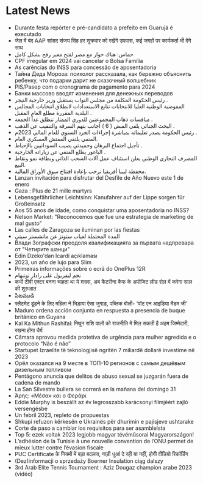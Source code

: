 # Latest News
-  Durante festa repórter e pré-candidato a prefeito em Guarujá é executado
-  जेल में बंद AAP सांसद संजय सिंह हर शुक्रवार को रखेंगे उपवास, कई जगहों पर कार्यकर्ता भी देंगे साथ
-  حماس: هناك حوار مع مصر لفتح معبر رفح بشكل كامل
-  CPF irregular em 2024 vai cancelar o Bolsa Família
-  As carências do INSS para concessão de aposentadoria
-  Тайна Деда Мороза: психолог рассказала, как бережно объяснить ребенку, что подарки дарит не сказочный волшебник
-  PIS/Pasep com o cronograma de pagamento para 2024
-  Банки массово вводят изменения для денежных переводов
-  رئيس الحكومة المكلفة من مجلس النواب يستقبل وزير خارجية النيجر .
-  المفوضية الوطنية العليا للانتخابات تتابع الاستعدادات لانطلاق انتخابات المجالس البلدية المقررة مطلع العام المقبل .
-  منافسات ذهاب المجموعتين للدوري الممتاز تنطلق غداً الجمعة .
-  البحث الجنائي يلقي القبض ( 6 ) اجانب بتهم السرقة والتنقيب عن الذهب .
-  رئيس الحكومة يصدر تعليماته بمباشرة إجراءات الجرد السنوي للعام المالي 2023م .
-  المنفي يلتقي المفتش العسكري العام.
-  تأجيل اجتماع البرهان وحميدتي يصيب السودانيين بالإحباط .
-  الباعور يطلع المنفي عن زياراته الخارجية .
-  المصرف التجاري الوطني يعلن استئناف عمل آلات السحب الذاتي وبطاقة نمو ونقاط البيع.
-  محفظة ليبيا أفريقيا ترحب بإعادة افتتاح سوق الأوراق المالية.
-  Lanzan invitación para disfrutar del Desfile de Año Nuevo este 1 de enero
-  Gaza : Plus de 21 mille martyrs
-  Lebensgefährlicher Leichtsinn: Kanufahrer auf der Lippe sorgen für Großeinsatz
-  Aos 55 anos de idade, como conquistar uma aposentadoria no INSS?
-  Nelson Market: "Reconocemos que fue una estrategia de marketing de mal gusto"
-  Las calles de Zaragoza se iluminan por las fiestas
-  المدة المحتملة لغياب ستونز عن مانشستر سيتي
-  Влади Зографски преодоля квалификацията за първата надпревара от "Четирите шанци"
-  Edin Dzeko'dan Icardi açıklaması
-  2023, un año de lujo para Slim
-  Primeiras informações sobre o ecrã do OnePlus 12R
-  نجم ليفربول على رادار توتنهام
-  कभी टीवी एक्टर बनना चाहता था ये शख्स, अब कैटरीना कैफ के अपोजिट लीड रोल में करेगा साल की शुरुआत
-  పీటముడి
-  फ्लैटमेट ढूंढने के लिए महिला ने भिड़ाया ऐसा जुगाड़, पब्लिक बोली- ‘वॉट एन आइडिया मैडम जी’
-  Maduro ordena acción conjunta en respuesta a presencia de buque británico en Guyana
-  Kal Ka Mithun Rashifal: मिथुन राशि वालों को राजनीति में मिल सकती है अहम जिम्मेदारी, रखना होगा धैर्य
-  Câmara aprovou medida protetiva de urgência para mulher agredida e o protocolo “Não é não”
-  Startupet Izraelite të teknologjisë ngritën 7 miliardë dollarë investime në 2023
-  Орёл оказался на 9 месте в ТОП-10 регионов с самым дешёвым дизельным топливом
-  Pentágono anuncia que delitos de abuso sexual se juzgarán fuera de cadena de mando
-  La San Silvestre bullera se correrá en la mañana del domingo 31
-  Άρης: «Μέσα» και ο Φεράρι
-  Eddie Murphy is beszállt az év legrosszabb karácsonyi filmjéért zajló versengésbe
-  Un febril 2023, repleto de propuestas
-  Shkupi refuzon kërkesën e Ukrainës për dhurimin e pajisjeve ushtarake
-  Corte da paso a cambiar los requisitos para ser asambleísta
-  Top 5: ezek voltak 2023 legjobb magyar tévéműsorai Magyarországon!
-  L’adhésion de la Tunisie à une nouvelle convention de l’ONU permet de mieux lutter contre l’évasion fiscale
-  PUC Certificate के नियमों में बड़ा बदलाव, गाड़ी धुआं दे रही या नहीं, होगी वीडियो रिकॉर्डिंग
-  (Dez)informacji o sprzedaży Boerner Insulation ciąg dalszy
-  3rd Arab Elite Tennis Tournament : Aziz Dougaz champion arabe 2023 (vidéo)
